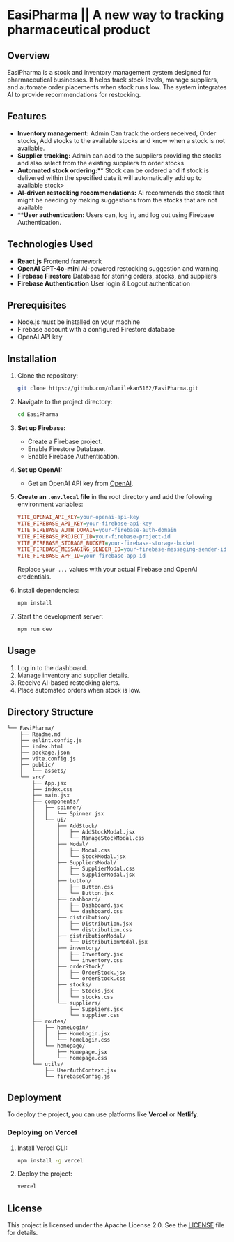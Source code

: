 # EasiPharma || A new way to tracking pharmaceutical product 

## Overview
EasiPharma is a stock and inventory management system designed for pharmaceutical businesses. It helps track stock levels, manage suppliers, and automate order placements when stock runs low. The system integrates AI to provide recommendations for restocking.

## Features
- **Inventory management:** Admin Can track the orders received, Order stocks, Add stocks to the available stocks and know when a stock is not available.
- **Supplier tracking:** Admin can add to the suppliers providing the stocks and also select from the existing suppliers to order stocks
- **Automated stock ordering:**** Stock can be ordered and if stock is delivered within the specified date it will automatically add up to available stock>
- **AI-driven restocking recommendations:** Ai recommends the stock that might be needing by making suggestions from the stocks that are not available
- ****User authentication:** Users can, log in, and log out using Firebase Authentication.

## **Technologies Used**  
- **React.js** Frontend framework  
- **OpenAI GPT-4o-mini** AI-powered restocking suggestion and warning.
- **Firebase Firestore** Database for storing orders, stocks, and suppliers   
- **Firebase Authentication** User login & Logout  authentication

## **Prerequisites**  
- Node.js must be installed on your machine  
- Firebase account with a configured Firestore database  
- OpenAI API key  

## Installation
1. Clone the repository:
   ```sh
   git clone https://github.com/olamilekan5162/EasiPharma.git
   ```
2. Navigate to the project directory:
   ```sh
   cd EasiPharma
   ```
3. **Set up Firebase:**  
   - Create a Firebase project.  
   - Enable Firestore Database.  
   - Enable Firebase Authentication.  

4. **Set up OpenAI:**  
   - Get an OpenAI API key from [OpenAI](https://openai.com/).  

5. **Create an `.env.local` file** in the root directory and add the following environment variables:  

   ```ini
   VITE_OPENAI_API_KEY=your-openai-api-key
   VITE_FIREBASE_API_KEY=your-firebase-api-key
   VITE_FIREBASE_AUTH_DOMAIN=your-firebase-auth-domain
   VITE_FIREBASE_PROJECT_ID=your-firebase-project-id
   VITE_FIREBASE_STORAGE_BUCKET=your-firebase-storage-bucket
   VITE_FIREBASE_MESSAGING_SENDER_ID=your-firebase-messaging-sender-id
   VITE_FIREBASE_APP_ID=your-firebase-app-id
   ```  

   Replace `your-...` values with your actual Firebase and OpenAI credentials.  
6. Install dependencies:
   ```sh
   npm install
   ```
7. Start the development server:
   ```sh
   npm run dev
   ```
## Usage
1. Log in to the dashboard.
2. Manage inventory and supplier details.
3. Receive AI-based restocking alerts.
4. Place automated orders when stock is low.

## Directory Structure
```
└── EasiPharma/
    ├── Readme.md
    ├── eslint.config.js
    ├── index.html
    ├── package.json
    ├── vite.config.js
    ├── public/
    │   └── assets/
    └── src/
        ├── App.jsx
        ├── index.css
        ├── main.jsx
        ├── components/
        │   ├── spinner/
        │   │   └── Spinner.jsx
        │   └── ui/
        │       ├── AddStock/
        │       │   ├── AddStockModal.jsx
        │       │   └── ManageStockModal.css
        │       ├── Modal/
        │       │   ├── Modal.css
        │       │   └── StockModal.jsx
        │       ├── SuppliersModal/
        │       │   ├── SupplierModal.css
        │       │   └── SupplierModal.jsx
        │       ├── button/
        │       │   ├── Button.css
        │       │   └── Button.jsx
        │       ├── dashboard/
        │       │   ├── Dashboard.jsx
        │       │   └── dashboard.css
        │       ├── distribution/
        │       │   ├── Distribution.jsx
        │       │   └── distribution.css
        │       ├── distributionModal/
        │       │   └── DistributionModal.jsx
        │       ├── inventory/
        │       │   ├── Inventory.jsx
        │       │   └── inventory.css
        │       ├── orderStock/
        │       │   ├── OrderStock.jsx
        │       │   └── orderStock.css
        │       ├── stocks/
        │       │   ├── Stocks.jsx
        │       │   └── stocks.css
        │       └── suppliers/
        │           ├── Suppliers.jsx
        │           └── supplier.css
        ├── routes/
        │   ├── homeLogin/
        │   │   ├── HomeLogin.jsx
        │   │   └── homeLogin.css
        │   └── homepage/
        │       ├── Homepage.jsx
        │       └── homepage.css
        └── utils/
            ├── UserAuthContext.jsx
            └── firebaseConfig.js
```



## Deployment
To deploy the project, you can use platforms like **Vercel** or **Netlify**.

### Deploying on Vercel
1. Install Vercel CLI:
   ```sh
   npm install -g vercel
   ```
2. Deploy the project:
   ```sh
   vercel
   ```

## License
This project is licensed under the Apache License 2.0. See the [LICENSE](https://www.apache.org/licenses/LICENSE-2.0.txt) file for details.
